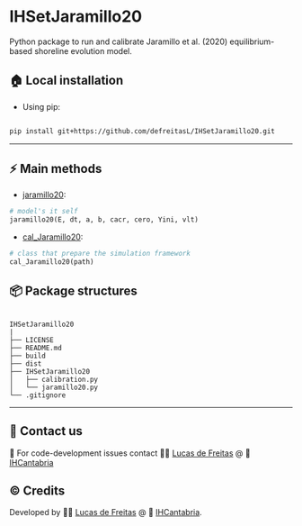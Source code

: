 
# IHSetJaramillo20
Python package to run and calibrate Jaramillo et al. (2020) equilibrium-based shoreline evolution model.

## :house: Local installation
* Using pip:
```bash

pip install git+https://github.com/defreitasL/IHSetJaramillo20.git

```

---
## :zap: Main methods

* [jaramillo20](./IHSetJaramillo20/jaramillo20.py):
```python
# model's it self
jaramillo20(E, dt, a, b, cacr, cero, Yini, vlt)
```
* [cal_Jaramillo20](./IHSetJaramillo20/calibration.py):
```python
# class that prepare the simulation framework
cal_Jaramillo20(path)
```



## :package: Package structures
````

IHSetJaramillo20
|
├── LICENSE
├── README.md
├── build
├── dist
├── IHSetJaramillo20
│   ├── calibration.py
│   └── jaramillo20.py
└── .gitignore

````

---

## :incoming_envelope: Contact us
:snake: For code-development issues contact :man_technologist: [Lucas de Freitas](https://github.com/defreitasL) @ :office: [IHCantabria](https://github.com/IHCantabria)

## :copyright: Credits
Developed by :man_technologist: [Lucas de Freitas](https://github.com/defreitasL) @ :office: [IHCantabria](https://github.com/IHCantabria).
